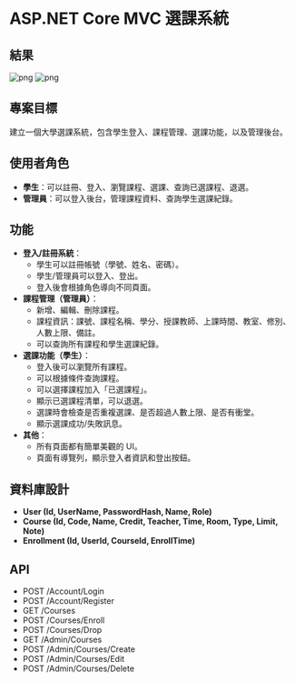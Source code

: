 # ASP.NET Core MVC 選課系統
## 結果
![png](https://github.com/kerong2002/Nkust-113-2/blob/master/HomeWork/%E6%9C%9F%E6%9C%AB%E5%B0%88%E9%A1%8C%E4%BD%9C%E6%A5%AD/C110152310/png/%E7%99%BB%E5%85%A5%E7%95%AB%E9%9D%A2.png)
![png](https://github.com/kerong2002/Nkust-113-2/blob/master/HomeWork/%E6%9C%9F%E6%9C%AB%E5%B0%88%E9%A1%8C%E4%BD%9C%E6%A5%AD/C110152310/png/%E8%AA%B2%E7%A8%8B%E8%A1%A8.png)
## 專案目標

建立一個大學選課系統，包含學生登入、課程管理、選課功能，以及管理後台。

## 使用者角色

- **學生**：可以註冊、登入、瀏覽課程、選課、查詢已選課程、退選。
- **管理員**：可以登入後台，管理課程資料、查詢學生選課紀錄。

## 功能

- **登入/註冊系統**：
    - 學生可以註冊帳號（學號、姓名、密碼）。
    - 學生/管理員可以登入、登出。
    - 登入後會根據角色導向不同頁面。
- **課程管理（管理員）**：
    - 新增、編輯、刪除課程。
    - 課程資訊：課號、課程名稱、學分、授課教師、上課時間、教室、修別、人數上限、備註。
    - 可以查詢所有課程和學生選課紀錄。
- **選課功能（學生）**：
    - 登入後可以瀏覽所有課程。
    - 可以根據條件查詢課程。
    - 可以選擇課程加入「已選課程」。
    - 顯示已選課程清單，可以退選。
    - 選課時會檢查是否重複選課、是否超過人數上限、是否有衝堂。
    - 顯示選課成功/失敗訊息。
- **其他**：
    - 所有頁面都有簡單美觀的 UI。
    - 頁面有導覽列，顯示登入者資訊和登出按鈕。

## 資料庫設計

- **User (Id, UserName, PasswordHash, Name, Role)**
- **Course (Id, Code, Name, Credit, Teacher, Time, Room, Type, Limit, Note)**
- **Enrollment (Id, UserId, CourseId, EnrollTime)**

## API

- POST /Account/Login
- POST /Account/Register
- GET /Courses
- POST /Courses/Enroll
- POST /Courses/Drop
- GET /Admin/Courses
- POST /Admin/Courses/Create
- POST /Admin/Courses/Edit
- POST /Admin/Courses/Delete
